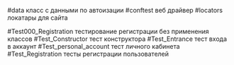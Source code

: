 #data класс с данными по автоизации
#conftest веб драйвер
#locators локатары для сайта

#Test000_Registration тестирование регистрации без применения классов 
#Test_Constructor тест конструктора
#Test_Entrance тест входа в аккаунт 
#Test_personal_account тест личного кабинета
#Test_Registration тесты регистрации пользователей
